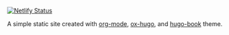[![Netlify Status](https://api.netlify.com/api/v1/badges/a27eeaaf-dead-4a9d-b1d5-8033796ffebf/deploy-status)](https://app.netlify.com/sites/eejain/deploys)

A simple static site created with [org-mode](https://orgmode.org/), [ox-hugo](https://ox-hugo.scripter.co/), and [hugo-book](https://github.com/alex-shpak/hugo-book) theme.
